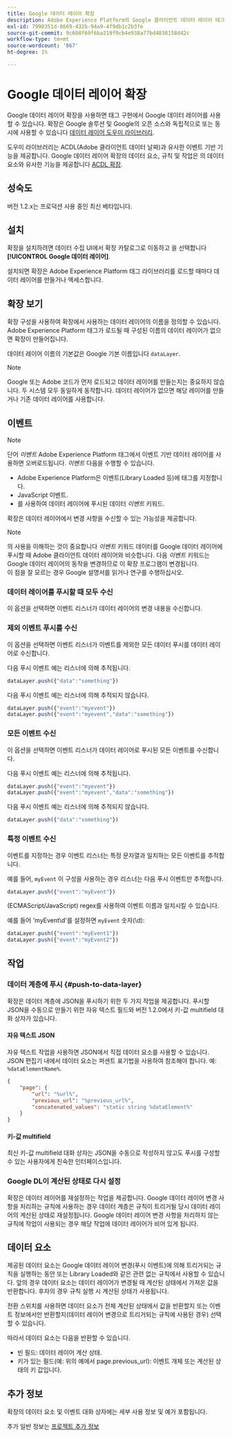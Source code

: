```yaml
---
title: Google 데이터 레이어 확장
description: Adobe Experience Platform의 Google 클라이언트 데이터 레이어 태그 확장에 대해 알아봅니다.
exl-id: 7990351d-8669-432b-94a9-4f9db1c2b3fe
source-git-commit: 9c608f69f6ba219f9cb4e938a77bd4838158d42c
workflow-type: tm+mt
source-wordcount: '867'
ht-degree: 1%

---
```


# Google 데이터 레이어 확장

Google 데이터 레이어 확장을 사용하면 태그 구현에서 Google 데이터 레이어를 사용할 수 있습니다. 확장은 Google 솔루션 및 Google의 오픈 소스와 독립적으로 또는 동시에 사용할 수 있습니다 [데이터 레이어 도우미 라이브러리](https://github.com/google/data-layer-helper).

도우미 라이브러리는 ACDL(Adobe 클라이언트 데이터 날짜)과 유사한 이벤트 기반 기능을 제공합니다. Google 데이터 레이어 확장의 데이터 요소, 규칙 및 작업은 의 데이터 요소와 유사한 기능을 제공합니다 [ACDL 확장](../client-data-layer/overview.md).

## 성숙도

버전 1.2.x는 프로덕션 사용 중인 최신 베타입니다.

## 설치

확장을 설치하려면 데이터 수집 UI에서 확장 카탈로그로 이동하고 을 선택합니다 **[!UICONTROL Google 데이터 레이어]**.

설치되면 확장은 Adobe Experience Platform 태그 라이브러리를 로드할 때마다 데이터 레이어를 만들거나 액세스합니다.

## 확장 보기

확장 구성을 사용하여 확장에서 사용하는 데이터 레이어의 이름을 정의할 수 있습니다. Adobe Experience Platform 태그가 로드될 때 구성된 이름의 데이터 레이어가 없으면 확장이 만들어집니다.

데이터 레이어 이름의 기본값은 Google 기본 이름입니다 `dataLayer`.

>[!NOTE]
>
>Google 또는 Adobe 코드가 먼저 로드되고 데이터 레이어를 만들는지는 중요하지 않습니다. 두 시스템 모두 동일하게 동작합니다. 데이터 레이어가 없으면 해당 레이어를 만들거나 기존 데이터 레이어를 사용합니다.

## 이벤트

>[!NOTE]
>
>단어 _이벤트_ Adobe Experience Platform 태그에서 이벤트 기반 데이터 레이어를 사용하면 오버로드됩니다. _이벤트_ 다음을 수행할 수 있습니다.
> - Adobe Experience Platform은 이벤트(Library Loaded 등)에 태그를 지정합니다.
> - JavaScript 이벤트.
> - 를 사용하여 데이터 레이어에 푸시된 데이터 _이벤트_ 키워드.


확장은 데이터 레이어에서 변경 사항을 수신할 수 있는 가능성을 제공합니다.

>[!NOTE]
>
>의 사용을 이해하는 것이 중요합니다 _이벤트_ 키워드 데이터를 Google 데이터 레이어에 푸시할 때 Adobe 클라이언트 데이터 레이어와 비슷합니다. 다음 _이벤트_ 키워드는 Google 데이터 레이어의 동작을 변경하므로 이 확장 프로그램이 변경됩니다.\
> 이 점을 잘 모르는 경우 Google 설명서를 읽거나 연구를 수행하십시오.

### 데이터 레이어를 푸시할 때 모두 수신

이 옵션을 선택하면 이벤트 리스너가 데이터 레이어의 변경 내용을 수신합니다.

### 제외 이벤트 푸시를 수신

이 옵션을 선택하면 이벤트 리스너가 이벤트를 제외한 모든 데이터 푸시를 데이터 레이어로 수신합니다.

다음 푸시 이벤트 예는 리스너에 의해 추적됩니다.

```js
dataLayer.push({"data":"something"})
```

다음 푸시 이벤트 예는 리스너에 의해 추적되지 않습니다.

```js
dataLayer.push({"event":"myevent"})
dataLayer.push({"event":"myevent","data":"something"})
```

### 모든 이벤트 수신

이 옵션을 선택하면 이벤트 리스너가 데이터 레이어로 푸시된 모든 이벤트를 수신합니다.

다음 푸시 이벤트 예는 리스너에 의해 추적됩니다.

```js
dataLayer.push({"event":"myevent"})
dataLayer.push({"event":"myevent","data":"something"})
```

다음 푸시 이벤트 예는 리스너에 의해 추적되지 않습니다.

```js
dataLayer.push({"data":"something"})
```

### 특정 이벤트 수신

이벤트를 지정하는 경우 이벤트 리스너는 특정 문자열과 일치하는 모든 이벤트를 추적합니다.

예를 들어, `myEvent` 이 구성을 사용하는 경우 리스너는 다음 푸시 이벤트만 추적합니다.

```js
dataLayer.push({"event":"myEvent"})
```

(ECMAScript/JavaScript) regex를 사용하여 이벤트 이름과 일치시킬 수 있습니다.

예를 들어 &#39;myEvent\d&#39;를 설정하면 `myEvent` 숫자(\d):

```js
dataLayer.push({"event":"myEvent1"})
dataLayer.push({"event":"myEvent2"})
```

## 작업

### 데이터 계층에 푸시 {#push-to-data-layer}

확장은 데이터 계층에 JSON을 푸시하기 위한 두 가지 작업을 제공합니다. 푸시할 JSON을 수동으로 만들기 위한 자유 텍스트 필드와 버전 1.2.0에서 키-값 multifield 대화 상자가 있습니다.

#### 자유 텍스트 JSON

자유 텍스트 작업을 사용하면 JSON에서 직접 데이터 요소를 사용할 수 있습니다. JSON 편집기 내에서 데이터 요소는 퍼센트 표기법을 사용하여 참조해야 합니다. 예: `%dataElementName%`.

```json
{
    "page": {
        "url": "%url%",
        "previous_url": "%previous_url%",
        "concatenated_values": "static string %dataElement%"
    }
}
```

#### 키-값 multifield

최신 키-값 multifield 대화 상자는 JSON을 수동으로 작성하지 않고도 푸시를 구성할 수 있는 사용자에게 친숙한 인터페이스입니다.

### Google DL이 계산된 상태로 다시 설정

확장은 데이터 레이어를 재설정하는 작업을 제공합니다. Google 데이터 레이어 변경 사항을 처리하는 규칙에 사용하는 경우 데이터 계층은 규칙이 트리거될 당시 데이터 레이어의 계산된 상태로 재설정됩니다. Google 데이터 레이어 변경 사항을 처리하지 않는 규칙에 작업이 사용되는 경우 해당 작업에 데이터 레이어가 비어 있게 됩니다.

## 데이터 요소

제공된 데이터 요소는 Google 데이터 레이어 변경(푸시 이벤트)에 의해 트리거되는 규칙을 실행하는 동안 또는 Library Loaded와 같은 관련 없는 규칙에서 사용할 수 있습니다. 앞의 경우 데이터 요소는 데이터 레이어가 변경될 때 계산된 상태에서 가져온 값을 반환합니다. 후자의 경우 규칙 실행 시 계산된 상태가 사용됩니다.

전환 스위치를 사용하면 데이터 요소가 전체 계산된 상태에서 값을 반환할지 또는 이벤트 정보에서만 반환할지(데이터 레이어 변경으로 트리거되는 규칙에 사용된 경우) 선택할 수 있습니다.

따라서 데이터 요소는 다음을 반환할 수 있습니다.

- 빈 필드: 데이터 레이어 계산 상태.
- 키가 있는 필드(예: 위의 예에서 page.previous_url): 이벤트 개체 또는 계산된 상태의 키 값입니다.

## 추가 정보

확장의 데이터 요소 및 이벤트 대화 상자에는 세부 사용 정보 및 예가 포함됩니다.

추가 일반 정보는 [프로젝트 추가 정보](https://github.com/adobe/reactor-extension-googledatalayer/blob/main/README.md)
